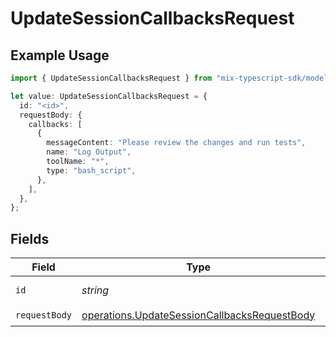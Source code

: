 # UpdateSessionCallbacksRequest

## Example Usage

```typescript
import { UpdateSessionCallbacksRequest } from "mix-typescript-sdk/models/operations";

let value: UpdateSessionCallbacksRequest = {
  id: "<id>",
  requestBody: {
    callbacks: [
      {
        messageContent: "Please review the changes and run tests",
        name: "Log Output",
        toolName: "*",
        type: "bash_script",
      },
    ],
  },
};
```

## Fields

| Field                                                                                                        | Type                                                                                                         | Required                                                                                                     | Description                                                                                                  |
| ------------------------------------------------------------------------------------------------------------ | ------------------------------------------------------------------------------------------------------------ | ------------------------------------------------------------------------------------------------------------ | ------------------------------------------------------------------------------------------------------------ |
| `id`                                                                                                         | *string*                                                                                                     | :heavy_check_mark:                                                                                           | Session ID to update                                                                                         |
| `requestBody`                                                                                                | [operations.UpdateSessionCallbacksRequestBody](../../models/operations/updatesessioncallbacksrequestbody.md) | :heavy_check_mark:                                                                                           | N/A                                                                                                          |